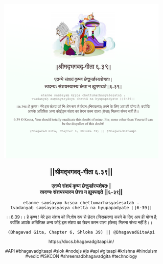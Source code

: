 <img src="../../asset/BG_6_39.png"/>
<center><h2>||श्रीमद्‍भगवद्‍-गीता ६.३९||</h2>
<h3>एतन्मे संशयं कृष्ण छेत्तुमर्हस्यशेषतः |<br/>त्वदन्यः संशयस्यास्य छेत्ता न ह्युपपद्यते ||६-३९||</h3>
<pre>etanme saṃśayaṃ kṛṣṇa chettumarhasyaśeṣataḥ .<br/>tvadanyaḥ saṃśayasyāsya chettā na hyupapadyate ||6-39||</pre>
<p>।।6.39।। हे कृष्ण ! मेरे इस संशय को नि:शेष रूप से छेदन (निराकरण) करने के लिए आप ही योग्य है; क्योंकि आपके अतिरिक्त अन्य कोई इस संशय का छेदन करन वाला (छेत्ता) मिलना संभव नहीं है।।</p>
<pre>(Bhagavad Gita, Chapter 6, Shloka 39) || @BhagavadGitaApi</pre><p>https://docs.bhagavadgitaapi.in/</p><p>#API #bhagavadgitaapi #slok #nodejs #js #api #gitaapi #krishna #hinduism #vedic #ISKCON #shreemadbhagavadgita #technology</p></center>